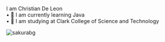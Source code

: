 I am Christian De Leon
<br>• 📖 I am currently learning Java
<br>• 🏫 I am studying at Clark College of Science and Technology

![sakurabg](https://github.com/lChristl/School-Codings/assets/145353689/d77469e8-6390-4b5c-a5a4-be5ff3798535)
